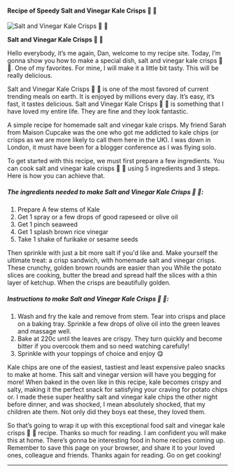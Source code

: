             

#### Recipe of Speedy Salt and Vinegar Kale Crisps 🌱 🥬

![Salt and Vinegar Kale Crisps 🌱 🥬](https://img-global.cpcdn.com/recipes/d7d19e950958ae55/751x532cq70/salt-and-vinegar-kale-crisps-%f0%9f%8c%b1-%f0%9f%a5%ac-recipe-main-photo.jpg)

**Salt and Vinegar Kale Crisps 🌱 🥬**

Hello everybody, it’s me again, Dan, welcome to my recipe site. Today, I’m gonna show you how to make a special dish, salt and vinegar kale crisps 🌱 🥬. One of my favorites. For mine, I will make it a little bit tasty. This will be really delicious.

Salt and Vinegar Kale Crisps 🌱 🥬 is one of the most favored of current trending meals on earth. It is enjoyed by millions every day. It’s easy, it’s fast, it tastes delicious. Salt and Vinegar Kale Crisps 🌱 🥬 is something that I have loved my entire life. They are fine and they look fantastic.

A simple recipe for homemade salt and vinegar kale crisps. My friend Sarah from Maison Cupcake was the one who got me addicted to kale chips (or crisps as we are more likely to call them here in the UK). I was down in London, it must have been for a blogger conference as I was flying solo.

To get started with this recipe, we must first prepare a few ingredients. You can cook salt and vinegar kale crisps 🌱 🥬 using 5 ingredients and 3 steps. Here is how you can achieve that.

##### The ingredients needed to make Salt and Vinegar Kale Crisps 🌱 🥬:

1.  Prepare A few stems of Kale
2.  Get 1 spray or a few drops of good rapeseed or olive oil
3.  Get 1 pinch seaweed
4.  Get 1 splash brown rice vinegar
5.  Take 1 shake of furikake or sesame seeds

Then sprinkle with just a bit more salt if you'd like and. Make yourself the ultimate treat: a crisp sandwich, with homemade salt and vinegar crisps. These crunchy, golden brown rounds are easier than you While the potato slices are cooking, butter the bread and spread half the slices with a thin layer of ketchup. When the crisps are beautifully golden.

##### Instructions to make Salt and Vinegar Kale Crisps 🌱 🥬:

1.  Wash and fry the kale and remove from stem. Tear into crisps and place on a baking tray. Sprinkle a few drops of olive oil into the green leaves and massage well.
2.  Bake at 220c until the leaves are crispy. They turn quickly and become bitter if you overcook them and so need watching carefully!
3.  Sprinkle with your toppings of choice and enjoy 😋

Kale chips are one of the easiest, tastiest and least expensive paleo snacks to make at home. This salt and vinegar version will have you begging for more! When baked in the oven like in this recipe, kale becomes crispy and salty, making it the perfect snack for satisfying your craving for potato chips or. I made these super healthy salt and vinegar kale chips the other night before dinner, and was shocked, I mean absolutely shocked, that my children ate them. Not only did they boys eat these, they loved them.

So that’s going to wrap it up with this exceptional food salt and vinegar kale crisps 🌱 🥬 recipe. Thanks so much for reading. I am confident you will make this at home. There’s gonna be interesting food in home recipes coming up. Remember to save this page on your browser, and share it to your loved ones, colleague and friends. Thanks again for reading. Go on get cooking!

* * *